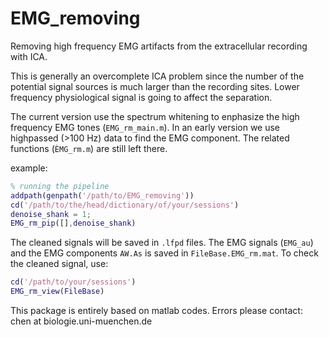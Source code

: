 # EMG_removing
Removing high frequency EMG artifacts from the extracellular recording with ICA.

This is generally an overcomplete ICA problem since the number of the potential signal sources is much larger than the recording sites. Lower frequency physiological signal is going to affect the separation.

The current version use the spectrum whitening to enphasize the high frequency EMG tones (`EMG_rm_main.m`).
In an early version we use highpassed (>100 Hz) data to find the EMG component. The related functions (`ÈMG_rm.m`) are still left there.

example:

```matlab
% running the pipeline
addpath(genpath('/path/to/EMG_removing'))
cd('/path/to/the/head/dictionary/of/your/sessions')
denoise_shank = 1;
EMG_rm_pip([],denoise_shank)
```

The cleaned signals will be saved in `.lfpd` files. The EMG signals (`EMG_au`) and the EMG components `AW.As` is saved in `FileBase.EMG_rm.mat`. To check the cleaned signal, use:

```matlab
cd('/path/to/your/sessions')
EMG_rm_view(FileBase)
```

This package is entirely based on matlab codes. Errors please contact: chen at biologie.uni-muenchen.de
